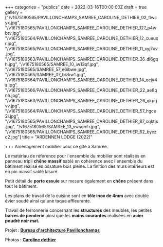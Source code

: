 +++
categories = "publics"
date = 2022-03-16T00:00:00Z
draft = true
gallery = ["/v1675180565/PAVILLONCHAMPS_SAMREE_CAROLINE_DETHIER_02_flwcyx.jpg", "/v1675180565/PAVILLONCHAMPS_SAMREE_CAROLINE_DETHIER_127_p4wbtv.jpg", "/v1675180564/PAVILLONCHAMPS_SAMREE_CAROLINE_DETHIER_12_cueuqr.jpg", "/v1675180565/PAVILLONCHAMPS_SAMREE_CAROLINE_DETHIER_11_xyj7xv.jpg", "/v1675180563/PAVILLONCHAMPS_SAMREE_CAROLINE_DETHIER_36_dl6gqh.jpg", "/v1675180565/SAMREE_10_iw13qf.jpg", "/v1675180565/SAMREE_57_e6ibwe.jpg", "/v1675180565/SAMREE_07_bizkw1.jpg", "/v1675180564/PAVILLONCHAMPS_SAMREE_CAROLINE_DETHIER_14_ocjy4s.jpg", "/v1675180566/PAVILLONCHAMPS_SAMREE_CAROLINE_DETHIER_22_ae8qnh.jpg", "/v1675180563/PAVILLONCHAMPS_SAMREE_CAROLINE_DETHIER_26_qkpqvv.jpg", "/v1675180564/PAVILLONCHAMPS_SAMREE_CAROLINE_DETHIER_57_hgce2i.jpg", "/v1675180565/PAVILLONCHAMPS_SAMREE_CAROLINE_DETHIER_87_cqktjs.jpg", "/v1675180565/SAMREE_13_vwsomh.jpg", "/v1675180565/PAVILLONCHAMPS_SAMREE_CAROLINE_DETHIER_62_byczc2.jpg"]
title = "ARDENNEN LODGE (2022)"

+++
Aménagement mobilier pour ce gîte à Samrée.

Le matériau de référence pour l'ensemble du mobilier sont réalisés en panneau tripli **chêne massif** sablé en cohérence avec l'ensemble du bâtiment réalisé en ossature bois pleine. La finition des murs intérieurs est en pin massif sablé lasuré.

Petit détail de **porte essuie** sur mesure également en **chêne** présent dans tout le bâtiment.

Les plans de travail de la cuisine sont en **tôle inox de 4mm** avec double évier soudé ainsi qu'une taque affleurante.

Travail de ferronnerie concernant les **structures** des meubles, les petites **barres de penderie** ainsi que les **mains courantes** réalisées en **acier poudré noir mat.**

Projet : [**Bureau d'architecture Pavillonchamps**](https://www.pavillonchamps.be/ "Pavillonchamps")

Photos : [**Caroline dethier**](http://www.carolinedethier.com/ "Caroline Dethier")